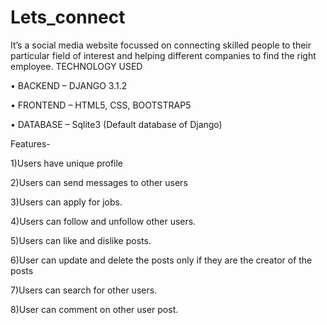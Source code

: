 # Lets_connect
It’s a social media website focussed on connecting skilled people to their particular field of interest and helping different companies to find the right employee.
TECHNOLOGY USED

•	BACKEND – DJANGO 3.1.2


•	FRONTEND – HTML5, CSS, BOOTSTRAP5


•	DATABASE – Sqlite3 (Default database of Django)

Features-

1)Users have unique profile

2)Users can send messages to other users

3)Users can apply for jobs.

4)Users can follow and unfollow other users.

5)Users can like and dislike posts.

6)User can update and delete the posts only if they are the creator of the posts

7)Users can search for other users.

8)User can comment on other user post.
